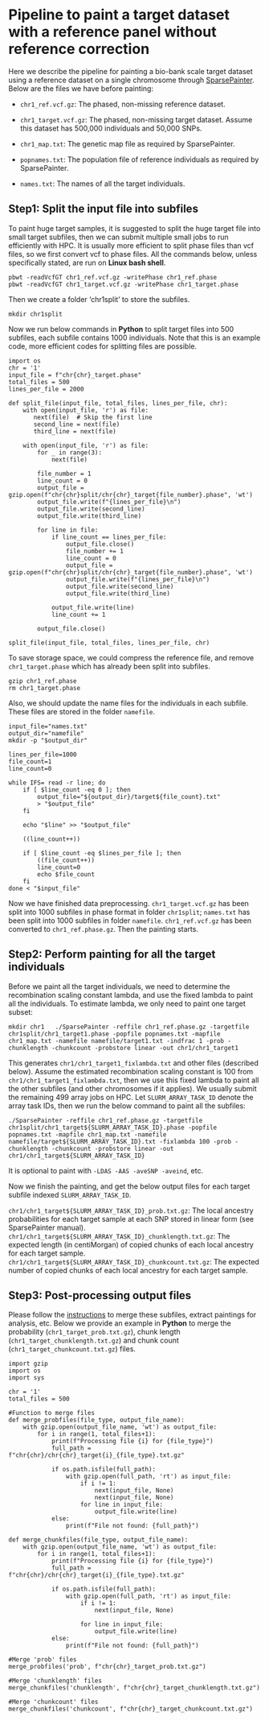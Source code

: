 # Pipeline to paint a target dataset with a reference panel without reference correction

Here we describe the pipeline for painting a bio-bank scale target dataset using a reference dataset on a single chromosome through [SparsePainter](https://github.com/YaolingYang/SparsePainter). Below are the files we have before painting:  

-   ``chr1_ref.vcf.gz``: The phased, non-missing reference dataset.

-   ``chr1_target.vcf.gz``: The phased, non-missing target dataset. Assume this dataset has 500,000 individuals and 50,000 SNPs.

-   ``chr1_map.txt``: The genetic map file as required by SparsePainter.

-   ``popnames.txt``: The population file of reference individuals as required by SparsePainter.

-   ``names.txt``: The names of all the target individuals.

## Step1: Split the input file into subfiles

To paint huge target samples, it is suggested to split the huge target file into small target subfiles, then we can submit multiple small jobs to run efficiently with HPC. It is usually more efficient to split phase files than vcf files, so we first convert vcf to phase files. All the commands below, unless specifically stated, are run on **Linux bash shell**.

```
pbwt -readVcfGT chr1_ref.vcf.gz -writePhase chr1_ref.phase  
pbwt -readVcfGT chr1_target.vcf.gz -writePhase chr1_target.phase
```

Then we create a folder ‘chr1split’ to store the subfiles.

``mkdir chr1split``

Now we run below commands in **Python** to split target files into 500 subfiles, each subfile contains 1000 individuals. Note that this is an example code, more efficient codes for splitting files are possible.

```
import os
chr = '1'
input_file = f"chr{chr}_target.phase"
total_files = 500
lines_per_file = 2000

def split_file(input_file, total_files, lines_per_file, chr):
    with open(input_file, 'r') as file:
       next(file)  # Skip the first line
       second_line = next(file)
       third_line = next(file)

    with open(input_file, 'r') as file:
        for _ in range(3):
            next(file)  

        file_number = 1
        line_count = 0
        output_file = gzip.open(f"chr{chr}split/chr{chr}_target{file_number}.phase", 'wt')
        output_file.write(f"{lines_per_file}\n")  
        output_file.write(second_line)           
        output_file.write(third_line)             

        for line in file:
            if line_count == lines_per_file:
                output_file.close()
                file_number += 1
                line_count = 0
                output_file = gzip.open(f"chr{chr}split/chr{chr}_target{file_number}.phase", 'wt')
                output_file.write(f"{lines_per_file}\n")  
                output_file.write(second_line)
                output_file.write(third_line)

            output_file.write(line)
            line_count += 1

        output_file.close()

split_file(input_file, total_files, lines_per_file, chr)
```

To save storage space, we could compress the reference file, and remove ``chr1_target.phase`` which has already been split into subfiles.

```
gzip chr1_ref.phase  
rm chr1_target.phase
```

Also, we should update the name files for the individuals in each subfile. These files are stored in the folder ``namefile``.  

```
input_file="names.txt"
output_dir="namefile"
mkdir -p "$output_dir"

lines_per_file=1000
file_count=1
line_count=0

while IFS= read -r line; do
    if [ $line_count -eq 0 ]; then
        output_file="${output_dir}/target${file_count}.txt"
        > "$output_file"
    fi

    echo "$line" >> "$output_file"

    ((line_count++))

    if [ $line_count -eq $lines_per_file ]; then
        ((file_count++))
        line_count=0
        echo $file_count
    fi
done < "$input_file"
```

Now we have finished data preprocessing. ``chr1_target.vcf.gz`` has been split into 1000 subfiles in phase format in folder ``chr1split``; ``names.txt`` has been split into 1000 subfiles in folder ``namefile``. ``chr1_ref.vcf.gz`` has been converted to ``chr1_ref.phase.gz``. Then the painting starts.

## Step2: Perform painting for all the target individuals

Before we paint all the target individuals, we need to determine the recombination scaling constant lambda, and use the fixed lambda to paint all the individuals. To estimate lambda, we only need to paint one target subset:

``
mkdir chr1  
 ./SparsePainter -reffile chr1_ref.phase.gz -targetfile chr1split/chr1_target1.phase -popfile popnames.txt -mapfile chr1_map.txt -namefile namefile/target1.txt -indfrac 1 -prob -chunklength -chunkcount -probstore linear -out chr1/chr1_target1
``

This generates ``chr1/chr1_target1_fixlambda.txt`` and other files (described below). Assume the estimated recombination scaling constant is 100 from ``chr1/chr1_target1_fixlambda.txt``, then we use this fixed lambda to paint all the other subfiles (and other chromosomes if it applies). We usually submit the remaining 499 array jobs on HPC. Let ``SLURM_ARRAY_TASK_ID`` denote the array task IDs, then we run the below command to paint all the subfiles:

``
 ./SparsePainter -reffile chr1_ref.phase.gz -targetfile chr1split/chr1_target${SLURM_ARRAY_TASK_ID}.phase -popfile popnames.txt -mapfile chr1_map.txt -namefile namefile/target${SLURM_ARRAY_TASK_ID}.txt -fixlambda 100 -prob -chunklength -chunkcount -probstore linear -out chr1/chr1_target${SLURM_ARRAY_TASK_ID}
``

It is optional to paint with ``-LDAS -AAS -aveSNP -aveind``, etc.

Now we finish the painting, and get the below output files for each target subfile indexed ``SLURM_ARRAY_TASK_ID``.

``chr1/chr1_target${SLURM_ARRAY_TASK_ID}_prob.txt.gz``: The local ancestry probabilities for each target sample at each SNP stored in linear form (see SparsePainter manual).
``chr1/chr1_target${SLURM_ARRAY_TASK_ID}_chunklength.txt.gz``: The expected length (in centiMorgan) of copied chunks of each local ancestry for each target sample.
``chr1/chr1_target${SLURM_ARRAY_TASK_ID}_chunkcount.txt.gz``: The expected number of copied chunks of each local ancestry for each target sample.

## Step3: Post-processing output files

Please follow the [instructions](https://github.com/YaolingYang/SparsePainter) to merge these subfiles, extract paintings for analysis, etc. Below we provide an example in **Python** to merge the probability (``chr1_target_prob.txt.gz``), chunk length (``chr1_target_chunklength.txt.gz``) and chunk count (``chr1_target_chunkcount.txt.gz``) files.

```
import gzip
import os
import sys

chr = '1'
total_files = 500

#Function to merge files
def merge_probfiles(file_type, output_file_name):
    with gzip.open(output_file_name, 'wt') as output_file:
        for i in range(1, total_files+1):
            print(f"Processing file {i} for {file_type}")
            full_path = f"chr{chr}/chr{chr}_target{i}_{file_type}.txt.gz"

            if os.path.isfile(full_path):
                with gzip.open(full_path, 'rt') as input_file:
                    if i != 1:
                        next(input_file, None)
                        next(input_file, None)
                    for line in input_file:
                        output_file.write(line)
            else:
                print(f"File not found: {full_path}")

def merge_chunkfiles(file_type, output_file_name):
    with gzip.open(output_file_name, 'wt') as output_file:
        for i in range(1, total_files+1):
            print(f"Processing file {i} for {file_type}")
            full_path = f"chr{chr}/chr{chr}_target{i}_{file_type}.txt.gz"

            if os.path.isfile(full_path):
                with gzip.open(full_path, 'rt') as input_file:
                    if i != 1:
                        next(input_file, None)

                    for line in input_file:
                        output_file.write(line)
            else:
                print(f"File not found: {full_path}")

#Merge 'prob' files
merge_probfiles('prob', f"chr{chr}_target_prob.txt.gz")

#Merge 'chunklength' files
merge_chunkfiles('chunklength', f"chr{chr}_target_chunklength.txt.gz")

#Merge 'chunkcount' files
merge_chunkfiles('chunkcount', f"chr{chr}_target_chunkcount.txt.gz")
```
